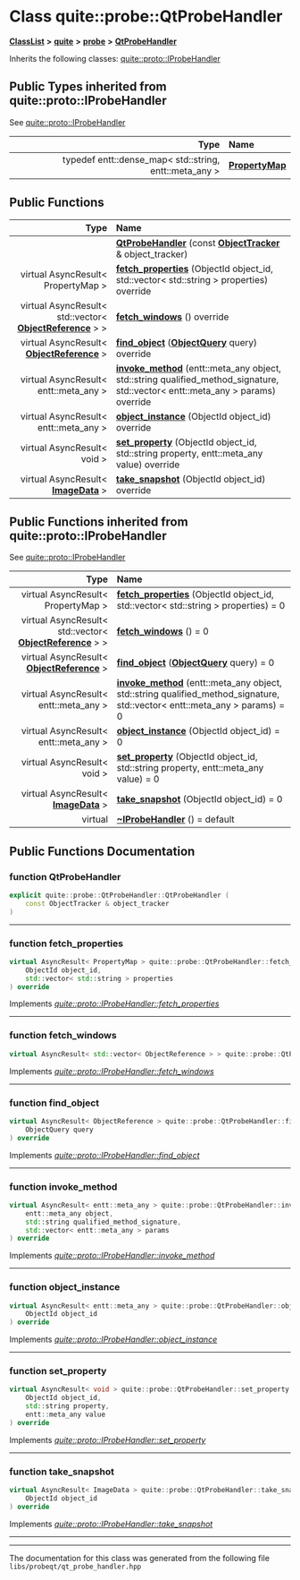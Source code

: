 

# Class quite::probe::QtProbeHandler



[**ClassList**](annotated.md) **>** [**quite**](namespacequite.md) **>** [**probe**](namespacequite_1_1probe.md) **>** [**QtProbeHandler**](classquite_1_1probe_1_1QtProbeHandler.md)








Inherits the following classes: [quite::proto::IProbeHandler](classquite_1_1proto_1_1IProbeHandler.md)
















## Public Types inherited from quite::proto::IProbeHandler

See [quite::proto::IProbeHandler](classquite_1_1proto_1_1IProbeHandler.md)

| Type | Name |
| ---: | :--- |
| typedef entt::dense\_map&lt; std::string, entt::meta\_any &gt; | [**PropertyMap**](classquite_1_1proto_1_1IProbeHandler.md#typedef-propertymap)  <br> |






































## Public Functions

| Type | Name |
| ---: | :--- |
|   | [**QtProbeHandler**](#function-qtprobehandler) (const [**ObjectTracker**](classquite_1_1probe_1_1ObjectTracker.md) & object\_tracker) <br> |
| virtual AsyncResult&lt; PropertyMap &gt; | [**fetch\_properties**](#function-fetch_properties) (ObjectId object\_id, std::vector&lt; std::string &gt; properties) override<br> |
| virtual AsyncResult&lt; std::vector&lt; [**ObjectReference**](structquite_1_1ObjectReference.md) &gt; &gt; | [**fetch\_windows**](#function-fetch_windows) () override<br> |
| virtual AsyncResult&lt; [**ObjectReference**](structquite_1_1ObjectReference.md) &gt; | [**find\_object**](#function-find_object) ([**ObjectQuery**](structquite_1_1ObjectQuery.md) query) override<br> |
| virtual AsyncResult&lt; entt::meta\_any &gt; | [**invoke\_method**](#function-invoke_method) (entt::meta\_any object, std::string qualified\_method\_signature, std::vector&lt; entt::meta\_any &gt; params) override<br> |
| virtual AsyncResult&lt; entt::meta\_any &gt; | [**object\_instance**](#function-object_instance) (ObjectId object\_id) override<br> |
| virtual AsyncResult&lt; void &gt; | [**set\_property**](#function-set_property) (ObjectId object\_id, std::string property, entt::meta\_any value) override<br> |
| virtual AsyncResult&lt; [**ImageData**](structquite_1_1proto_1_1IProbeHandler_1_1ImageData.md) &gt; | [**take\_snapshot**](#function-take_snapshot) (ObjectId object\_id) override<br> |


## Public Functions inherited from quite::proto::IProbeHandler

See [quite::proto::IProbeHandler](classquite_1_1proto_1_1IProbeHandler.md)

| Type | Name |
| ---: | :--- |
| virtual AsyncResult&lt; PropertyMap &gt; | [**fetch\_properties**](classquite_1_1proto_1_1IProbeHandler.md#function-fetch_properties) (ObjectId object\_id, std::vector&lt; std::string &gt; properties) = 0<br> |
| virtual AsyncResult&lt; std::vector&lt; [**ObjectReference**](structquite_1_1ObjectReference.md) &gt; &gt; | [**fetch\_windows**](classquite_1_1proto_1_1IProbeHandler.md#function-fetch_windows) () = 0<br> |
| virtual AsyncResult&lt; [**ObjectReference**](structquite_1_1ObjectReference.md) &gt; | [**find\_object**](classquite_1_1proto_1_1IProbeHandler.md#function-find_object) ([**ObjectQuery**](structquite_1_1ObjectQuery.md) query) = 0<br> |
| virtual AsyncResult&lt; entt::meta\_any &gt; | [**invoke\_method**](classquite_1_1proto_1_1IProbeHandler.md#function-invoke_method) (entt::meta\_any object, std::string qualified\_method\_signature, std::vector&lt; entt::meta\_any &gt; params) = 0<br> |
| virtual AsyncResult&lt; entt::meta\_any &gt; | [**object\_instance**](classquite_1_1proto_1_1IProbeHandler.md#function-object_instance) (ObjectId object\_id) = 0<br> |
| virtual AsyncResult&lt; void &gt; | [**set\_property**](classquite_1_1proto_1_1IProbeHandler.md#function-set_property) (ObjectId object\_id, std::string property, entt::meta\_any value) = 0<br> |
| virtual AsyncResult&lt; [**ImageData**](structquite_1_1proto_1_1IProbeHandler_1_1ImageData.md) &gt; | [**take\_snapshot**](classquite_1_1proto_1_1IProbeHandler.md#function-take_snapshot) (ObjectId object\_id) = 0<br> |
| virtual  | [**~IProbeHandler**](classquite_1_1proto_1_1IProbeHandler.md#function-iprobehandler) () = default<br> |






















































## Public Functions Documentation




### function QtProbeHandler 

```C++
explicit quite::probe::QtProbeHandler::QtProbeHandler (
    const ObjectTracker & object_tracker
) 
```




<hr>



### function fetch\_properties 

```C++
virtual AsyncResult< PropertyMap > quite::probe::QtProbeHandler::fetch_properties (
    ObjectId object_id,
    std::vector< std::string > properties
) override
```



Implements [*quite::proto::IProbeHandler::fetch\_properties*](classquite_1_1proto_1_1IProbeHandler.md#function-fetch_properties)


<hr>



### function fetch\_windows 

```C++
virtual AsyncResult< std::vector< ObjectReference > > quite::probe::QtProbeHandler::fetch_windows () override
```



Implements [*quite::proto::IProbeHandler::fetch\_windows*](classquite_1_1proto_1_1IProbeHandler.md#function-fetch_windows)


<hr>



### function find\_object 

```C++
virtual AsyncResult< ObjectReference > quite::probe::QtProbeHandler::find_object (
    ObjectQuery query
) override
```



Implements [*quite::proto::IProbeHandler::find\_object*](classquite_1_1proto_1_1IProbeHandler.md#function-find_object)


<hr>



### function invoke\_method 

```C++
virtual AsyncResult< entt::meta_any > quite::probe::QtProbeHandler::invoke_method (
    entt::meta_any object,
    std::string qualified_method_signature,
    std::vector< entt::meta_any > params
) override
```



Implements [*quite::proto::IProbeHandler::invoke\_method*](classquite_1_1proto_1_1IProbeHandler.md#function-invoke_method)


<hr>



### function object\_instance 

```C++
virtual AsyncResult< entt::meta_any > quite::probe::QtProbeHandler::object_instance (
    ObjectId object_id
) override
```



Implements [*quite::proto::IProbeHandler::object\_instance*](classquite_1_1proto_1_1IProbeHandler.md#function-object_instance)


<hr>



### function set\_property 

```C++
virtual AsyncResult< void > quite::probe::QtProbeHandler::set_property (
    ObjectId object_id,
    std::string property,
    entt::meta_any value
) override
```



Implements [*quite::proto::IProbeHandler::set\_property*](classquite_1_1proto_1_1IProbeHandler.md#function-set_property)


<hr>



### function take\_snapshot 

```C++
virtual AsyncResult< ImageData > quite::probe::QtProbeHandler::take_snapshot (
    ObjectId object_id
) override
```



Implements [*quite::proto::IProbeHandler::take\_snapshot*](classquite_1_1proto_1_1IProbeHandler.md#function-take_snapshot)


<hr>

------------------------------
The documentation for this class was generated from the following file `libs/probeqt/qt_probe_handler.hpp`


